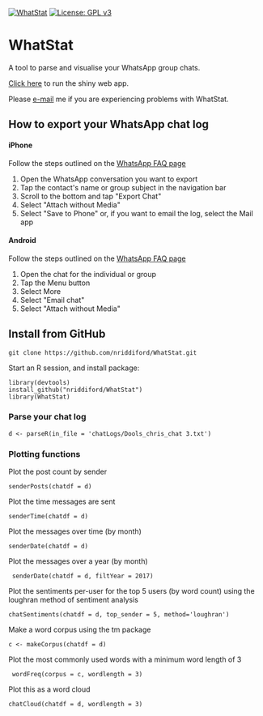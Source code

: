 [![WhatStat](https://img.shields.io/badge/launch-WhatStat-brightgreen.svg)](https://whatstat.shinyapps.io/WhatStat/)
[![License: GPL v3](https://img.shields.io/badge/License-GPL%20v3-blue.svg)](https://github.com/nriddiford/WhatStat/blob/master/LICENSE)

# WhatStat

A tool to parse and visualise your WhatsApp group chats.

[Click here](https://whatstat.shinyapps.io/WhatStat/) to run the shiny web app.

Please [e-mail](mailto:nickriddiford@gmail.com) me if you are experiencing problems with WhatStat.

## How to export your WhatsApp chat log

#### iPhone
Follow the steps outlined on the [WhatsApp FAQ page](https://faq.whatsapp.com/en/iphone/20888066/)
1. Open the WhatsApp conversation you want to export
2. Tap the contact's name or group subject in the navigation bar
3. Scroll to the bottom and tap "Export Chat"
4. Select "Attach without Media"
5. Select "Save to Phone" or, if you want to email the log, select the Mail app

#### Android
Follow the steps outlined on the [WhatsApp FAQ page](https://faq.whatsapp.com/en/android/23756533)
1. Open the chat for the individual or group
2. Tap the Menu button
3. Select More
4. Select "Email chat"
5. Select "Attach without Media"

## Install from GitHub

```
git clone https://github.com/nriddiford/WhatStat.git
```

Start an R session, and install package:

```
library(devtools)
install_github("nriddiford/WhatStat")
library(WhatStat)
```

### Parse your chat log
```
d <- parseR(in_file = 'chatLogs/Dools_chris_chat 3.txt')
```
### Plotting functions

Plot the post count by sender
```
senderPosts(chatdf = d)
```

Plot the time messages are sent
```
senderTime(chatdf = d)
```

Plot the messages over time (by month)
```
senderDate(chatdf = d)
```

Plot the messages over a year (by month)
```
 senderDate(chatdf = d, filtYear = 2017)
```

Plot the sentiments per-user for the top 5 users (by word count) using the loughran method of sentiment analysis
```
chatSentiments(chatdf = d, top_sender = 5, method='loughran')
```

Make a word corpus using the tm package
```
c <- makeCorpus(chatdf = d)
```

Plot the most commonly used words with a minimum word length of 3
```
 wordFreq(corpus = c, wordlength = 3)
```

Plot this as a word cloud
```
chatCloud(chatdf = d, wordlength = 3)
```
